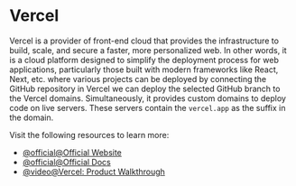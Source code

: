 # Vercel

Vercel is a provider of front-end cloud that provides the infrastructure to build, scale, and secure a faster, more personalized web. In other words, it is a cloud platform designed to simplify the deployment process for web applications, particularly those built with modern frameworks like React, Next, etc. where various projects can be deployed by connecting the GitHub repository in Vercel we can deploy the selected GitHub branch to the Vercel domains. Simultaneously, it provides custom domains to deploy code on live servers. These servers contain the ```vercel.app``` as the suffix in the domain.

Visit the following resources to learn more:
- [@official@Official Website](https://vercel.com/)
- [@official@Official Docs](https://vercel.com/docs)
- [@video@Vercel: Product Walkthrough ](https://www.youtube.com/watch?v=sPmat30SE4k)
